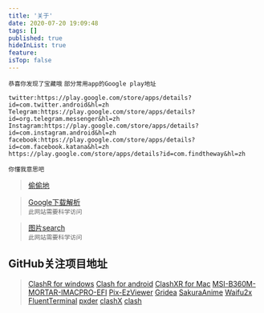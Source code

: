 ```yaml
---
title: '关于'
date: 2020-07-20 19:09:48
tags: []
published: true
hideInList: true
feature: 
isTop: false
---
```

`恭喜你发现了宝藏哦`
`部分常用app的Google play地址`
```
twitter:https://play.google.com/store/apps/details?id=com.twitter.android&hl=zh
Telegram:https://play.google.com/store/apps/details?id=org.telegram.messenger&hl=zh
Instagram:https://play.google.com/store/apps/details?id=com.instagram.android&hl=zh
facebook:https://play.google.com/store/apps/details?id=com.facebook.katana&hl=zh
https://play.google.com/store/apps/details?id=com.findtheway&hl=zh
```
`你懂我意思吧`
>[偷偷地](https://xiaoyulejia.lanzous.com/b0evvht3g)  


>[Google下载解析](https://apps.evozi.com/apk-downloader/)  
`此网站需要科学访问`

>[图片search](https://saucenao.com/)  
`此网站需要科学访问`

## GitHub关注项目地址
>[ClashR for windows](https://github.com/BoyceLig/ClashR_for_Windows)
>[Clash for android](https://github.com/Kr328/ClashForAndroid)
>[ClashXR for Mac](https://github.com/paradiseduo/ClashXR)
>[MSI-B360M-MORTAR-IMACPRO-EFI](https://github.com/andot/MSI-B360M-MORTAR-IMACPRO-EFI)
>[Pix-EzViewer](https://github.com/ultranity/Pix-EzViewer)
>[Gridea](https://github.com/getgridea/gridea)
>[SakuraAnime](https://github.com/670848654/SakuraAnime)
>[Waifu2x](https://github.com/AaronFeng753/Waifu2x-Extension-GUI)
>[FluentTerminal](https://github.com/felixse/FluentTerminal)
>[pxder](https://github.com/Tsuk1ko/pxder)
>[clashX](https://github.com/yichengchen/clashX)
>[clash](https://github.com/Dreamacro/clash)



